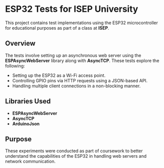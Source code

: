 # ESP32 Tests for ISEP University

This project contains test implementations using the ESP32 microcontroller for educational purposes as part of a class at **ISEP**.

## Overview

The tests involve setting up an asynchronous web server using the **ESPAsyncWebServer** library along with **AsyncTCP**. These tests explore the following:
- Setting up the ESP32 as a Wi-Fi access point.
- Controlling GPIO pins via HTTP requests using a JSON-based API.
- Handling multiple client connections in a non-blocking manner.

## Libraries Used
- **ESPAsyncWebServer**
- **AsyncTCP**
- **ArduinoJson**

## Purpose

These experiments were conducted as part of coursework to better understand the capabilities of the ESP32 in handling web servers and network communication.
